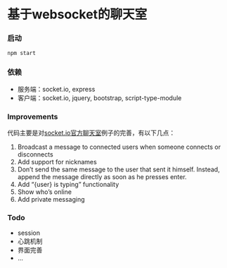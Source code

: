 # 基于websocket的聊天室

### 启动
`npm start`

### 依赖
- 服务端：socket.io, express
- 客户端：socket.io, jquery, bootstrap, script-type-module

### Improvements
代码主要是对[socket.io官方聊天室](httphttps://socket.io/get-started/chat/)例子的完善，有以下几点：

1. Broadcast a message to connected users when someone connects or disconnects
1. Add support for nicknames
1. Don’t send the same message to the user that sent it himself. Instead, append the message directly as soon as he presses enter.
1. Add “{user} is typing” functionality
1. Show who’s online
1. Add private messaging

### Todo
- session
- 心跳机制
- 界面完善
- ...